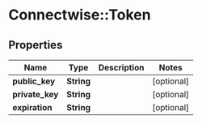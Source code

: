 # Connectwise::Token

## Properties
Name | Type | Description | Notes
------------ | ------------- | ------------- | -------------
**public_key** | **String** |  | [optional] 
**private_key** | **String** |  | [optional] 
**expiration** | **String** |  | [optional] 


